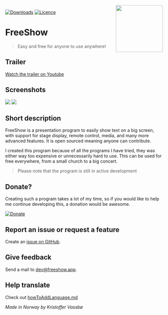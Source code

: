 <img align="right" width="150" height="150" src="https://user-images.githubusercontent.com/17619496/188226360-0f79751e-4fc1-4a0b-bcce-b7c6642d9e04.png">

[![Downloads](https://img.shields.io/github/downloads/vassbo/freeshow/total)](https://github.com/vassbo/freeshow/releases)
[![Licence](https://img.shields.io/badge/licence-GPL-blue.svg)](https://github.com/vassbo/freeshow/blob/main/LICENSE)

# FreeShow

> Easy and free for anyone to use anywhere!

## Trailer

[Watch the trailer on Youtube](https://www.youtube.com/watch?v=6zArghvgUok)

<!-- [![Watch the trailer on Youtube](https://img.youtube.com/vi/6zArghvgUok/maxresdefault.jpg)](https://youtu.be/6zArghvgUok) -->

## Screenshots

<img src="https://user-images.githubusercontent.com/17619496/188235237-45212f56-8f36-4526-8033-20969eb92cf8.png">
<img src="https://user-images.githubusercontent.com/17619496/188235253-56448f25-7d5a-4bc1-a375-adf26e9ab96b.png">

## Short description

FreeShow is a presentation program to easily show text on a big screen, with support for stage display, remote control, media, and many more advanced features. It is open sourced meaning anyone can contribute.

I created this program because of all the programs I have tried, they was either way too expensive or unnecessarily hard to use. This can be used for free everywhere, from a small church to a big concert.

> Please note that the program is still in active development

## Donate?

Creating such a program takes a lot of my time, so if you would like to help me continue developing this, a donation would be awesome.

[![Donate](https://www.paypalobjects.com/en_US/i/btn/btn_donate_LG.gif)](https://www.paypal.com/donate/?hosted_button_id=Y9PJC9TN4528A)

## Report an issue or request a feature

Create an [issue on GitHub](https://github.com/vassbo/freeshow/issues).

## Give feedback

Send a mail to [dev@freeshow.app](mailto:dev@freeshow.app).

## Help translate

Check out [howToAddLanguage.md](/public/lang/howToAddLanguage.md)

_Made in Norway by Kristoffer Vassbø_
